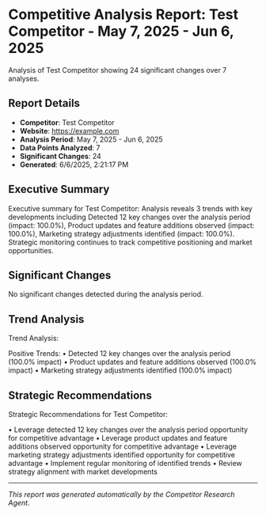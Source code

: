# Competitive Analysis Report: Test Competitor - May 7, 2025 - Jun 6, 2025

Analysis of Test Competitor showing 24 significant changes over 7 analyses.

## Report Details

- **Competitor**: Test Competitor
- **Website**: https://example.com
- **Analysis Period**: May 7, 2025 - Jun 6, 2025
- **Data Points Analyzed**: 7
- **Significant Changes**: 24
- **Generated**: 6/6/2025, 2:21:17 PM

## Executive Summary

Executive summary for Test Competitor: Analysis reveals 3 trends with key developments including Detected 12 key changes over the analysis period (impact: 100.0%), Product updates and feature additions observed (impact: 100.0%), Marketing strategy adjustments identified (impact: 100.0%). Strategic monitoring continues to track competitive positioning and market opportunities.

## Significant Changes

No significant changes detected during the analysis period.

## Trend Analysis

Trend Analysis:

Positive Trends:
• Detected 12 key changes over the analysis period (100.0% impact)
• Product updates and feature additions observed (100.0% impact)
• Marketing strategy adjustments identified (100.0% impact)

## Strategic Recommendations

Strategic Recommendations for Test Competitor:

• Leverage detected 12 key changes over the analysis period opportunity for competitive advantage
• Leverage product updates and feature additions observed opportunity for competitive advantage
• Leverage marketing strategy adjustments identified opportunity for competitive advantage
• Implement regular monitoring of identified trends
• Review strategy alignment with market developments

---

*This report was generated automatically by the Competitor Research Agent.*

